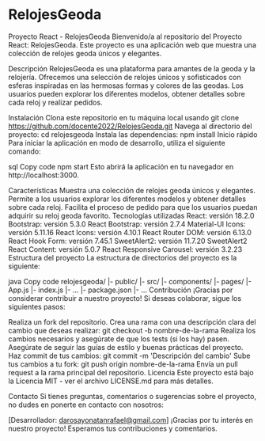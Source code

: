 # RelojesGeoda
Proyecto React - RelojesGeoda
Bienvenido/a al repositorio del Proyecto React: RelojesGeoda. Este proyecto es una aplicación web que muestra una colección de relojes geoda únicos y elegantes.

Descripción
RelojesGeoda es una plataforma para amantes de la geoda y la relojería. Ofrecemos una selección de relojes únicos y sofisticados con esferas inspiradas en las hermosas formas y colores de las geodas. Los usuarios pueden explorar los diferentes modelos, obtener detalles sobre cada reloj y realizar pedidos.

Instalación
Clona este repositorio en tu máquina local usando git clone https://github.com/docente2022/RelojesGeoda.git
Navega al directorio del proyecto: cd relojesgeoda
Instala las dependencias: npm install
Inicio rápido
Para iniciar la aplicación en modo de desarrollo, utiliza el siguiente comando:

sql
Copy code
npm start
Esto abrirá la aplicación en tu navegador en http://localhost:3000.

Características
Muestra una colección de relojes geoda únicos y elegantes.
Permite a los usuarios explorar los diferentes modelos y obtener detalles sobre cada reloj.
Facilita el proceso de pedido para que los usuarios puedan adquirir su reloj geoda favorito.
Tecnologías utilizadas
React: versión 18.2.0
Bootstrap: versión 5.3.0
React Bootstrap: versión 2.7.4
Material-UI Icons: versión 5.11.16
React Icons: versión 4.10.1
React Router DOM: versión 6.13.0
React Hook Form: versión 7.45.1
SweetAlert2: versión 11.7.20
SweetAlert2 React Content: versión 5.0.7
React Responsive Carousel: versión 3.2.23
Estructura del proyecto
La estructura de directorios del proyecto es la siguiente:

java
Copy code
relojesgeoda/
  |- public/
  |- src/
    |- components/
    |- pages/
    |- App.js
    |- index.js
    |- ...
  |- package.json
  |- ...
Contribución
¡Gracias por considerar contribuir a nuestro proyecto! Si deseas colaborar, sigue los siguientes pasos:

Realiza un fork del repositorio.
Crea una rama con una descripción clara del cambio que deseas realizar: git checkout -b nombre-de-la-rama
Realiza los cambios necesarios y asegúrate de que los tests (si los hay) pasen.
Asegúrate de seguir las guías de estilo y buenas prácticas del proyecto.
Haz commit de tus cambios: git commit -m 'Descripción del cambio'
Sube tus cambios a tu fork: git push origin nombre-de-la-rama
Envía un pull request a la rama principal del repositorio.
Licencia
Este proyecto está bajo la Licencia MIT - ver el archivo LICENSE.md para más detalles.

Contacto
Si tienes preguntas, comentarios o sugerencias sobre el proyecto, no dudes en ponerte en contacto con nosotros:

[Desarrollador: darosayonatanrafael@gmail.com]
¡Gracias por tu interés en nuestro proyecto! Esperamos tus contribuciones y comentarios.






